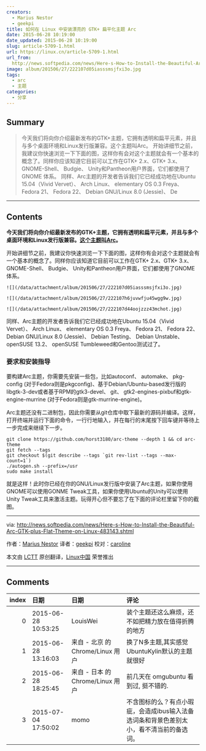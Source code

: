 ```yaml
---
creators:
  - Marius Nestor
  - geekpi
title: 如何在 Linux 中安装漂亮的 GTK+ 扁平化主题 Arc
date: 2015-06-28 10:19:00
date_updated: 2015-06-28 10:19:00
slug: article-5709-1.html
url: https://linux.cn/article-5709-1.html
url_from: 
  http://news.softpedia.com/news/Here-s-How-to-Install-the-Beautiful-Arc-GTK-plus-Flat-Theme-on-Linux-483143.shtml
image: album/201506/27/222107d05iasssmsjfxi3o.jpg
tags:
  - arc
  - 主题
categories:
  - 分享
---
```


## Summary

> 今天我们将向你介绍最新发布的GTK+主题，它拥有透明和扁平元素，并且与多个桌面环境和Linux发行版兼容。这个主题叫Arc。 开始讲细节之前，我建议你快速浏览一下下面的图，这样你有会对这个主题就会有一个基本的概念了。同样你应该知道它目前可以工作在GTK+ 2.x、GTK+ 3.x、GNOME-Shell、 Budgie、 Unity和Pantheon用户界面，它们都使用了GNOME 体系。    同样、Arc主题的开发者告诉我们它已经成功地在Ubuntu 15.04（Vivid Vervet）、 Arch Linux、 elementary OS 0.3 Freya、 Fedora 21、 Fedora 22、 Debian GNU/Linux 8.0 (Jessie)、 De

***

<!-- more -->

## Contents

**今天我们将向你介绍最新发布的GTK+主题，它拥有透明和扁平元素，并且与多个桌面环境和Linux发行版兼容。[这个主题叫Arc](https://github.com/horst3180/Arc-theme)。**

开始讲细节之前，我建议你快速浏览一下下面的图，这样你有会对这个主题就会有一个基本的概念了。同样你应该知道它目前可以工作在GTK+ 2.x、GTK+ 3.x、GNOME-Shell、 Budgie、 Unity和Pantheon用户界面，它们都使用了GNOME 体系。

`![](/data/attachment/album/201506/27/222107d05iasssmsjfxi3o.jpg)`

`![](/data/attachment/album/201506/27/222107h6juvwfju45wgg9w.jpg)`

`![](/data/attachment/album/201506/27/222107d44oojzzz43mchot.jpg)`

同样、Arc主题的开发者告诉我们它已经成功地在Ubuntu 15.04（Vivid Vervet）、 Arch Linux、 elementary OS 0.3 Freya、 Fedora 21、 Fedora 22、 Debian GNU/Linux 8.0 (Jessie)、 Debian Testing、 Debian Unstable、 openSUSE 13.2、 openSUSE Tumbleweed和Gentoo测试过了。

### 要求和安装指导

要构建Arc主题，你需要先安装一些包，比如autoconf、 automake、 pkg-config (对于Fedora则是pkgconfig)、基于Debian/Ubuntu-based发行版的libgtk-3-dev或者基于RPM的gtk3-devel、 git、 gtk2-engines-pixbuf和gtk-engine-murrine (对于Fedora则是gtk-murrine-engine)。

Arc主题还没有二进制包，因此你需要从git仓库中取下最新的源码并编译。这样，打开终端并运行下面的命令，一行行地输入，并在每行的末尾按下回车键并等待上一步完成来继续下一步。

```shell
git clone https://github.com/horst3180/arc-theme --depth 1 && cd arc-theme
git fetch --tags
git checkout $(git describe --tags `git rev-list --tags --max-count=1`)
./autogen.sh --prefix=/usr
sudo make install
```

就是这样！此时你已经在你的GNU/Linux发行版中安装了Arc主题，如果你使用GNOME可以使用GONME Tweak工具，如果你使用Ubuntu的Unity可以使用Unity Tweak工具来激活主题。玩得开心但不要忘了在下面的评论栏里留下你的截图。

---

via: <http://news.softpedia.com/news/Here-s-How-to-Install-the-Beautiful-Arc-GTK-plus-Flat-Theme-on-Linux-483143.shtml>

作者：[Marius Nestor](http://news.softpedia.com/editors/browse/marius-nestor) 译者：[geekpi](https://github.com/geekpi) 校对：[caroline](https://github.com/carolinewuyan)

本文由 [LCTT](https://github.com/LCTT/TranslateProject) 原创翻译，[Linux中国](https://linux.cn/) 荣誉推出

***

## Comments

|   index | 日期                | 日期                             | 评论                                                                                     |
|--------:|:--------------------|:---------------------------------|:-----------------------------------------------------------------------------------------|
|       0 | 2015-06-28 10:53:25 | LouisWei                         | 装个主题还这么麻烦，还不如把精力放在值得折腾的地方                                       |
|       1 | 2015-06-28 13:16:03 | 来自 - 北京 的 Chrome/Linux 用户 | 换了N多主题,其实感觉UbuntuKylin默认的主题就很好                                          |
|       2 | 2015-06-28 18:25:45 | 来自 - 日本 的 Chrome/Linux 用户 | 前几天在 omgubuntu 看到过, 挺不错的.                                                     |
|       3 | 2015-07-04 17:50:02 | momo                             | 不含图标的么？有点小瑕疵，会造成ibus输入法备选词条和背景色差别太小，看不清当前的备选词。 |
